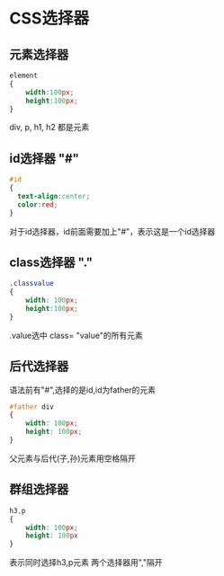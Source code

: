 # CSS选择器

## 元素选择器

```css
element
{
    width:100px; 
    height:100px;
}
``````

div, p, h1, h2 都是元素  

## id选择器 "\#"

```css
#id 
{
  text-align:center;
  color:red;
}
```

对于id选择器，id前面需要加上"#"，表示这是一个id选择器

## class选择器 "."

```css
.classvalue
{
    width: 100px; 
    height:100px;
}
```

.value选中 class= "value"的所有元素

## 后代选择器

语法前有"#",选择的是id,id为father的元素

```css
#father div
{
    width: 100px; 
    height: 100px;
}
```

父元素与后代(子,孙)元素用空格隔开

## 群组选择器

```css
h3,p
{
    width: 100px; 
    height: 100px
}
```


表示同时选择h3,p元素
两个选择器用","隔开  
